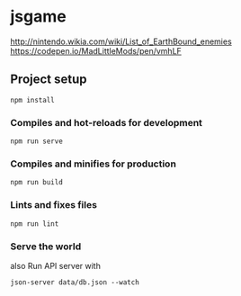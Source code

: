 # jsgame

http://nintendo.wikia.com/wiki/List_of_EarthBound_enemies
https://codepen.io/MadLittleMods/pen/vmhLF

## Project setup
```
npm install
```

### Compiles and hot-reloads for development
```
npm run serve
```

### Compiles and minifies for production
```
npm run build
```

### Lints and fixes files
```
npm run lint
```


### Serve the world

also Run API server with

```
json-server data/db.json --watch
```
